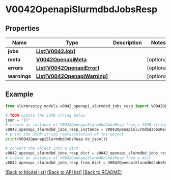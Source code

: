 # V0042OpenapiSlurmdbdJobsResp


## Properties

Name | Type | Description | Notes
------------ | ------------- | ------------- | -------------
**jobs** | [**List[V0042Job]**](V0042Job.md) |  |
**meta** | [**V0042OpenapiMeta**](V0042OpenapiMeta.md) |  | [optional]
**errors** | [**List[V0042OpenapiError]**](V0042OpenapiError.md) |  | [optional]
**warnings** | [**List[V0042OpenapiWarning]**](V0042OpenapiWarning.md) |  | [optional]

## Example

```python
from slurmrestpy.models.v0042_openapi_slurmdbd_jobs_resp import V0042OpenapiSlurmdbdJobsResp

# TODO update the JSON string below
json = "{}"
# create an instance of V0042OpenapiSlurmdbdJobsResp from a JSON string
v0042_openapi_slurmdbd_jobs_resp_instance = V0042OpenapiSlurmdbdJobsResp.from_json(json)
# print the JSON string representation of the object
print(V0042OpenapiSlurmdbdJobsResp.to_json())

# convert the object into a dict
v0042_openapi_slurmdbd_jobs_resp_dict = v0042_openapi_slurmdbd_jobs_resp_instance.to_dict()
# create an instance of V0042OpenapiSlurmdbdJobsResp from a dict
v0042_openapi_slurmdbd_jobs_resp_from_dict = V0042OpenapiSlurmdbdJobsResp.from_dict(v0042_openapi_slurmdbd_jobs_resp_dict)
```
[[Back to Model list]](../README.md#documentation-for-models) [[Back to API list]](../README.md#documentation-for-api-endpoints) [[Back to README]](../README.md)


